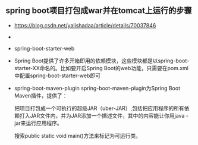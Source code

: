 ##  spring boot项目打包成war并在tomcat上运行的步骤
* https://blog.csdn.net/yalishadaa/article/details/70037846 

* <!-- spring-boot-starter-parent指定了当前项目为一个Spring Boot项目，-->

* spring-boot-starter-web
* Spring Boot提供了许多开箱即用的依赖模块，这些模块都是以spring-boot-starter-XX命名的。比如要开启Spring Boot的web功能，只需要在pom.xml中配置spring-boot-starter-web即可

* spring-boot-maven-plugin
  spring-boot-maven-plugin为Spring Boot Maven插件，提供了：
 
  把项目打包成一个可执行的超级JAR（uber-JAR）,包括把应用程序的所有依赖打入JAR文件内，并为JAR添加一个描述文件，其中的内容能让你用java -jar来运行应用程序。
 
  搜索public static void main()方法来标记为可运行类。
